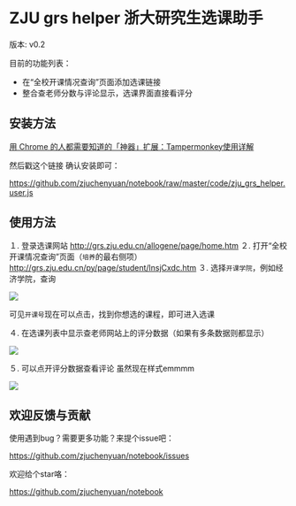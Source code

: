 # ZJU grs helper 浙大研究生选课助手

版本: v0.2

目前的功能列表：

- 在“全校开课情况查询”页面添加选课链接
- 整合查老师分数与评论显示，选课界面直接看评分

## 安装方法

[用 Chrome 的人都需要知道的「神器」扩展：Tampermonkey使用详解](https://sspai.com/post/40485)

然后戳这个链接 确认安装即可：

https://github.com/zjuchenyuan/notebook/raw/master/code/zju_grs_helper.user.js

## 使用方法

１. 登录选课网站 http://grs.zju.edu.cn/allogene/page/home.htm
２. 打开“全校开课情况查询”页面（`培养`的最右侧项） http://grs.zju.edu.cn/py/page/student/lnsjCxdc.htm
３. 选择`开课学院`，例如经济学院，查询 

![](https://py3.io/assets/img/grshelper_note1.jpg)

可见`开课号`现在可以点击，找到你想选的课程，即可进入选课

４. 在选课列表中显示查老师网站上的评分数据（如果有多条数据则都显示）

![](https://py3.io/assets/img/grshelper_note3.png)

５. 可以点开评分数据查看评论 虽然现在样式emmmm

![](https://py3.io/assets/img/grshelper_note4.png)

## 欢迎反馈与贡献

使用遇到bug？需要更多功能？来提个issue吧：

https://github.com/zjuchenyuan/notebook/issues

欢迎给个star咯：

https://github.com/zjuchenyuan/notebook